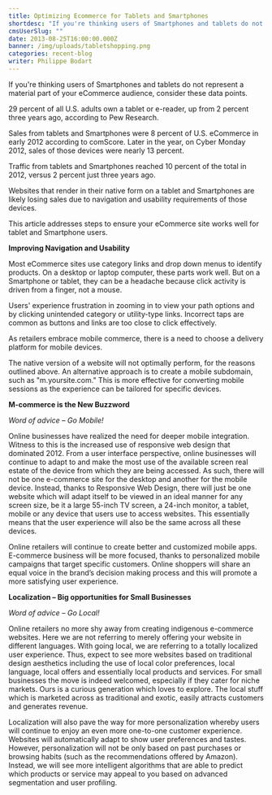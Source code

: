 ```yaml
---
title: Optimizing Ecommerce for Tablets and Smartphones
shortdesc: "If you're thinking users of Smartphones and tablets do not represent a material part of your eCommerce audience, consider these data points.  29 percent of all U.S. adults own a tablet or e-reader, up from 2 percent three years ago, according to Pew Research. "
cmsUserSlug: ""
date: 2013-08-25T16:00:00.000Z
banner: /img/uploads/tabletshopping.png
categories: recent-blog
writer: Philippe Bodart
---
```


If you're thinking users of Smartphones and tablets do not represent a material part of your eCommerce audience, consider these data points.

29 percent of all U.S. adults own a tablet or e-reader, up from 2 percent three years ago, according to Pew Research.

Sales from tablets and Smartphones were 8 percent of U.S. eCommerce in early 2012 according to comScore. Later in the year, on Cyber Monday 2012, sales of those devices were nearly 13 percent.

Traffic from tablets and Smartphones reached 10 percent of the total in 2012, versus 2 percent just three years ago.

Websites that render in their native form on a tablet and Smartphones are likely losing sales due to navigation and usability requirements of those devices.

This article addresses steps to ensure your eCommerce site works well for tablet and Smartphone users.

**Improving Navigation and Usability**

Most eCommerce sites use category links and drop down menus to identify products. On a desktop or laptop computer, these parts work well. But on a Smartphone or tablet, they can be a headache because click activity is driven from a finger, not a mouse.

Users' experience frustration in zooming in to view your path options and by clicking unintended category or utility-type links. Incorrect taps are common as buttons and links are too close to click effectively.

As retailers embrace mobile commerce, there is a need to choose a delivery platform for mobile devices.

The native version of a website will not optimally perform, for the reasons outlined above. An alternative approach is to create a mobile subdomain, such as "m.yoursite.com." This is more effective for converting mobile sessions as the experience can be tailored for specific devices.

**M-commerce is the New Buzzword**

*Word of advice – Go Mobile!*

Online businesses have realized the need for deeper mobile integration. Witness to this is the increased use of responsive web design that dominated 2012. From a user interface perspective, online businesses will continue to adapt to and make the most use of the available screen real estate of the device from which they are being accessed. As such, there will not be one e-commerce site for the desktop and another for the mobile device. Instead, thanks to Responsive Web Design, there will just be one website which will adapt itself to be viewed in an ideal manner for any screen size, be it a large 55-inch TV screen, a 24-inch monitor, a tablet, mobile or any device that users use to access websites. This essentially means that the user experience will also be the same across all these devices.

Online retailers will continue to create better and customized mobile apps. E-commerce business will be more focused, thanks to personalized mobile campaigns that target specific customers. Online shoppers will share an equal voice in the brand’s decision making process and this will promote a more satisfying user experience.

**Localization – Big opportunities for Small Businesses**

*Word of advice – Go Local!*

Online retailers no more shy away from creating indigenous e-commerce websites. Here we are not referring to merely offering your website in different languages. With going local, we are referring to a totally localized user experience. Thus, expect to see more websites based on traditional design aesthetics including the use of local color preferences, local language, local offers and essentially local products and services. For small businesses the move is indeed welcomed, especially if they cater for niche markets. Ours is a curious generation which loves to explore. The local stuff which is marketed across as traditional and exotic, easily attracts customers and generates revenue.

Localization will also pave the way for more personalization whereby users will continue to enjoy an even more one-to-one customer experience. Websites will automatically adapt to show user preferences and tastes. However, personalization will not be only based on past purchases or browsing habits (such as the recommendations offered by Amazon). Instead, we will see more intelligent algorithms that are able to predict which products or service may appeal to you based on advanced segmentation and user profiling.